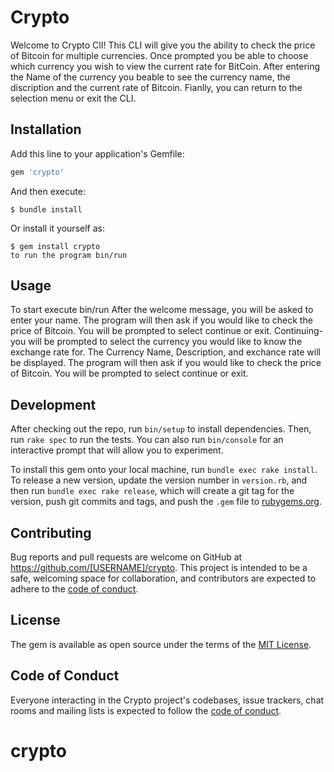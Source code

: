 # Crypto

Welcome to Crypto ClI! This CLI will give you the ability to check the price of Bitcoin for multiple currencies. Once prompted you be able to choose which currency you wish to view the current rate for BitCoin. After entering the Name of the currency you beable to see the currency name, the discription and the current rate of Bitcoin. Fianlly, you can return to the selection menu or exit the CLI. 
## Installation

Add this line to your application's Gemfile:

```ruby
gem 'crypto'
```

And then execute:

    $ bundle install

Or install it yourself as:

    $ gem install crypto
    to run the program bin/run

## Usage

To start execute bin/run 
After the welcome message, you will be asked to enter your name.
The program will then ask if you would like to check the price of Bitcoin. You will be prompted to select continue or exit.
Continuing- you will be prompted to select the currency you would like to know the exchange rate for.
The Currency Name, Description, and exchance rate will be displayed.
The program will then ask if you would like to check the price of Bitcoin. You will be prompted to select continue or exit.

## Development

After checking out the repo, run `bin/setup` to install dependencies. Then, run `rake spec` to run the tests. You can also run `bin/console` for an interactive prompt that will allow you to experiment.

To install this gem onto your local machine, run `bundle exec rake install`. To release a new version, update the version number in `version.rb`, and then run `bundle exec rake release`, which will create a git tag for the version, push git commits and tags, and push the `.gem` file to [rubygems.org](https://rubygems.org).

## Contributing

Bug reports and pull requests are welcome on GitHub at https://github.com/[USERNAME]/crypto. This project is intended to be a safe, welcoming space for collaboration, and contributors are expected to adhere to the [code of conduct](https://github.com/[USERNAME]/crypto/blob/master/CODE_OF_CONDUCT.md).


## License

The gem is available as open source under the terms of the [MIT License](https://opensource.org/licenses/MIT).

## Code of Conduct

Everyone interacting in the Crypto project's codebases, issue trackers, chat rooms and mailing lists is expected to follow the [code of conduct](https://github.com/[USERNAME]/crypto/blob/master/CODE_OF_CONDUCT.md).
# crypto
